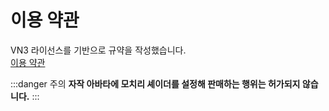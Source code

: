 
# 이용 약관

VN3 라이선스를 기반으로 규약을 작성했습니다.  
[이용 약관](https://drive.google.com/drive/folders/1i4kSwxNIfkRUEcDMTe0eDM9wprA97sXF?usp=sharing)

:::danger 주의
**자작 아바타에 모치리 셰이더를 설정해 판매하는 행위는 허가되지 않습니다.**
:::

